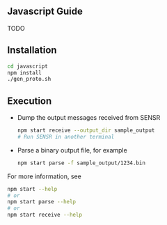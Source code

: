 ## Javascript Guide

TODO


## Installation

```bash
cd javascript
npm install
./gen_proto.sh
```

## Execution

- Dump the output messages received from SENSR
  ```bash
  npm start receive --output_dir sample_output
  # Run SENSR in another terminal
  ```

- Parse a binary output file, for example
  ```bash
  npm start parse -f sample_output/1234.bin
  ```

For more information, see
```bash
npm start --help
# or
npm start parse --help
# or
npm start receive --help
```


